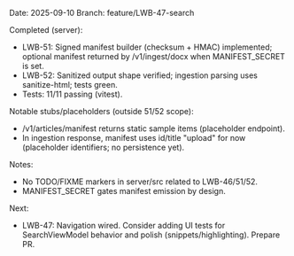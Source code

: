 Date: 2025-09-10
Branch: feature/LWB-47-search

Completed (server):
- LWB-51: Signed manifest builder (checksum + HMAC) implemented; optional manifest returned by /v1/ingest/docx when MANIFEST_SECRET is set.
- LWB-52: Sanitized output shape verified; ingestion parsing uses sanitize-html; tests green.
- Tests: 11/11 passing (vitest).

Notable stubs/placeholders (outside 51/52 scope):
- /v1/articles/manifest returns static sample items (placeholder endpoint).
- In ingestion response, manifest uses id/title "upload" for now (placeholder identifiers; no persistence yet).

Notes:
- No TODO/FIXME markers in server/src related to LWB-46/51/52.
- MANIFEST_SECRET gates manifest emission by design.

Next:
- LWB-47: Navigation wired. Consider adding UI tests for SearchViewModel behavior and polish (snippets/highlighting). Prepare PR.
